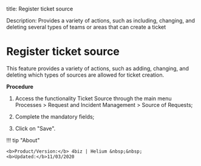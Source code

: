 title:  Register ticket source
 
Description: Provides a variety of actions, such as including, changing, and deleting several types of teams or areas that can create a ticket

# Register ticket source

This feature provides a variety of actions, such as adding, changing, and deleting which types of sources are allowed for ticket creation.

**Procedure**

1.	Access the functionality Ticket Source through the main menu Processes > Request and Incident Management > Source of Requests;

2.	Complete the mandatory fields;

3.	Click on "Save".


!!! tip "About"

    <b>Product/Version:</b> 4biz | Helium &nbsp;&nbsp;
    <b>Updated:</b>11/03/2020

